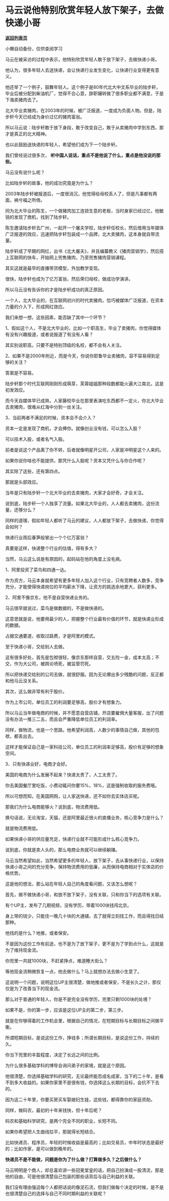 # 马云说他特别欣赏年轻人放下架子，去做快递小哥

[**返回列表页**](/gzh/记忆承载)

小懒自动备份，仅供查阅学习

马云在被采访的过程中表示，他特别欣赏年轻人敢于放下架子，去做快递小哥。

  

他认为，很多年轻人去送快递，会让快递行业发生变化，让快递行业变得更有意义。

  

他还举了一个例子，鼓舞年轻人。这个例子是80年代北大中文系毕业的陆步轩，毕业后被分配到柴油机厂，觉得不合心意，辞职辗转做了很多职业都不满意，于是下海卖猪肉去了。

  

北大毕业卖猪肉，在2003年的时候，被广泛报道，一度成为负面人物。但是，陆步轩今天已经成为身价过亿的猪肉富翁。

  

所以马云说：陆步轩敢于放下身段，敢于改变自己，敢于从卖猪肉中学到东西，那才是真正的北大精神。

  

也以此鼓励送快递的年轻人，希望他们成为下一个陆步轩。

  

我们曾经说过很多次， **听中国人说话，重点不是他说了什么，重点是他没说的那些。**

  

马云没有说什么呢？

  

比如陆步轩的故事，他的成功究竟是为什么？

  

2003年陆步轩被报道后，一度很消沉，他觉得给母校丢人了，但是凡事都有两面，祸兮福之所倚。

  

同为北大毕业的陈生，一个做猪肉加工连锁生意的老板，当时身家已经过亿，他敏锐的发现了商机，找到了陆步轩。  

  

陈生邀请陆步轩去广州，一起开一个屠夫学校，陆步轩任校长，然后借用当年媒体广泛报道的效应，迅速把陆步轩包装成一个品牌，北大卖猪肉，这本身就自带流量。

  

陆步轩成了早期的网红，出书《北大屠夫》，并且编纂教义《猪肉营销学》，然后搭上互联网的快车，开始网上兜售猪肉，乃至兜售猪肉营销课程。

  

其实这就是最早的直播带货模型，外加教学变现。

  

很快，陆步轩也成为了亿万富翁，然后荣归母校，做成功学演讲。

  

所以马云没有告诉你的才是陆步轩成功的真正原因。

  

一个人，北大毕业的，在互联网初兴的时代卖猪肉，恰巧被媒体广泛报道，在资本力量的介入下，形成网红效应。

  

我们来想一想，这些因素，能否缺了其中一个环节？

  

1、假如这个人，不是北大毕业的，比如一个职高生，毕业了卖猪肉，你觉得媒体有没有兴趣报道，或者说报道了有没有人看？

  

其实别说职高，只要不是特别顶级的名校，都不会有人关注。

  

2、如果不是2000年附近，而是今天，你说你耶鲁毕业卖猪肉，容不容易得到足够的关注？

  

答案是不容易。

  

陆步轩那个时代互联网刚刚形成萌芽，芙蓉姐姐那种段数都能火遍大江南北，这是初发效应。

  

而今天自媒体早已成熟，人家藤校毕业在那里表演吃东西都不一定火，你北大毕业去卖猪肉，很难从红海中分到一丝关注。

  

3、当前两者不满足的时候，资本会不会介入？

  

资本一定是发现了商机，才会捧你。就像创业没有钱，可以怎么入股？

  

可以技术入股，或者名气入股。

  

前者是说这个产品离了你不转，后者就像明星开公司，人家是冲明星这个人来的。

  

如果你说你啥也不能提供，那凭什么入股呢？资本又凭什么与你合作呢？

  

其实除了这些，还有第四点。

  

那就是头部效应。

  

当年是只有陆步轩一个北大毕业的去卖猪肉，大家才会好奇，才会关注。

  

说到底，陆步轩一个人独享了流量。如果北大毕业的，人人都去卖猪肉，这份流量，还够分么？  

  

同样的道理，假如年轻人都听了马云的建议，人人都放下架子，去做快递，你觉得会如何？

  

快递行业雨后春笋般冒出一个个亿万富翁？

  

真要是这样，快递整个行业的估值，得有多大？

  

当然，马云这么说是有原因的，起码站在他的角度上没毛病。

  

1、阿里投资了菜鸟和四通一达。

  

作为资方，马云本身就希望有更多年轻人加入这个行业，只有竞聘者人数多，竞争充分，才能使得快递岗位的平均薪水下降，让资方的挑选余地更大，获利更多。

  

2、阿里不像京东，他不是自营快递业务的。

  

马云很早就说过，菜鸟是做数据的，不是做快递的。

  

这意思就是说，他要用最少的人，把握整个行业最有价值的环节，就是快递业形成的数据。

  

占据交通要道，收取过路费，才是阿里的模式。

  

至于快递小哥，交给别人去做。

  

这有很多好处，首先是包袱很轻，像京东那样自营，交五险一金，成本太高；不交，作为大公司，被舆论喷死，被监管罚死。

  

所以把快递交给别的公司去做，就很舒服。因为无论爆出多少残酷的问题，反正都和他马云没关系。

  

其次，这么做非常有利于股价。

  

作为上市公司，单位员工的利润要足够高，股价才有想象力。

  

所以马云当年做电商的时候，并不愿意自营店铺，开店要雇佣大量客服，出了问题没有办法一推三二五，而且会严重降低单位员工的利润率。

  

同样，做物流，也是一个思路。他希望利润高，人数少的事情自己做，其他的包袱，都丢出去。

  

这样才能保证自己是一家科技公司，单位员工的利润率足够高，股价有足够的想象空间。

  

3、只有快递业好，电商才会好。

  

美国的电商为什么发展不起来？快递太贵了，人工太贵了。

  

你去美国餐厅里吃饭，小费动辄问你要15%，18%，这是强制收取的服务费哦。

  

所以可想而知，在美国网购，让人家送快递，还不如你去实体店买呢。

  

那我们为什么电商能够火？说到底，物流费用低。

  

换句话说，无论淘宝，天猫，还是阿里最近很火的直播业务，核心竞争力是什么？

  

就是物流费用低。

  

如果快递小哥的供应量充足，快递行业就不可能形成什么核心竞争力。

  

说到底，你就是卖人头的，那么电商业务就可以继续躺赚。

  

马云当然希望如此，当然希望更多的年轻人，放下架子，去从事快递行业，以保持快递小哥之间的充分竞争，保持物流费用的低廉，从而保持电商相对于实体店的价格优势。

  

这是他的想法，那么站在年轻人自己的角度看问题，又该怎么想呢？

  

首先，做不做快递小哥，和放不放下架子，没有关联，只和你当下的选项有关联。  

  

有个UP主，发布了几期视频，没有学历，带着1000块钱闯北京。

  

身上带的钱少，只能住一晚几十块的大通铺，去了就得立刻找工作，而且得找日结那种。

  

他找的是什么？地推，或者保安。

  

不是因为这份工作有前途，也不是为了放下架子，更不是为了学到点什么，这就是为了维持现金流。

  

你兜里一共就1000块，不赶紧挣点，难道睡大街么？

  

等他现金流稍微恢复一点，他去做什么？马上就想办法去做小生意了。

  

这说明一个问题，说明这位UP主很清楚，做地推或者保安，不是长久之计，那仅仅是为了改善当下的现金流。

  

那么对于普通的年轻人，你是不是完全没有学历，兜里只剩1000块的处境？

  

如果不是，你的第一步，应该是这位UP主的第二步，第三步。

  

就是在你够得着的工作机会里，根据自己的情况，在短期目标与长期目标之间做平衡。

  

所谓短期目标，是说这份工作，挣钱多；所谓长期目标，是说这份工作，持续的久。  

  

你当下兜里的丰盈程度，决定了长远之间的比例。

  

为什么很多基础学科的博导会询问弟子的家境，就是这个原因。

  

他很清楚，你选择基础学科的研究，无论最终能否成名成家，当下的二十年，是看不到多大收益的。如果你家里不是很有钱，你选择这么长期的目标，会抗不下去的。

  

因为这二十年里，你要买房买车娶媳妇生娃，这些钱，都得靠你的家庭资助。

  

同样，做码农，最初的十年来钱快，但十年后呢？

  

码农和基础科学研究，是两个完全不同的职业，长短不同。

  

如果你希望把人生曲线拉平，那就得长短结合。

  

比如快递员、程序员，年轻的时候收益是最高的；比如交易员，中年时状态是最好的；比如作家，是可以做到晚年的。  

  

 **快递员不是不能做，问题是你为了什么做？打算做多久？之后做什么？**

  

马云明明是个商人，却总喜欢讲一些冠冕堂皇的话，把自己扮演成一股清流，那是他的自由，可是他很清楚自己包装的那些话背后与自己利益的关联。

  

我们没有理由强迫每个人都把话说的像泥石流，但我们做每个决定的时候，是不是也很清楚自己的选择与自己不同时期利益的关联呢？

